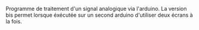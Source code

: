 Programme de traitement d'un signal analogique via l'arduino. La version bis permet lorsque éxécutée sur un second arduino d'utiliser deux écrans à la fois.
